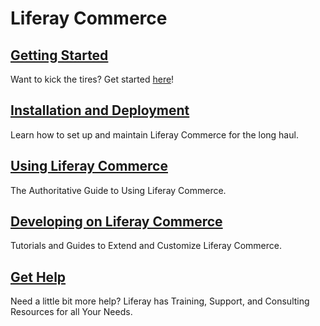 # Liferay Commerce

## [Getting Started](./installation-and-deployment/quick-start-guide/README.md)

Want to kick the tires? Get started [here](./installation-and-deployment/quick-start-guide/README.md)!

## [Installation and Deployment]()

Learn how to set up and maintain Liferay Commerce for the long haul.

## [Using Liferay Commerce](./user/README.md)

The Authoritative Guide to Using Liferay Commerce.

## [Developing on Liferay Commerce]()

Tutorials and Guides to Extend and Customize Liferay Commerce.

## [Get Help]()

Need a little bit more help? Liferay has Training, Support, and Consulting Resources for all Your Needs.
